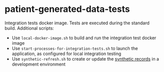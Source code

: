 # patient-generated-data-tests

Integration tests docker image.
Tests are executed during the standard build.
Additional scripts:

- Use `local-docker-image.sh` to build and run the integration test docker image
- Use `start-processes-for-integration-tests.sh` to launch the application, as configured for local integration testing
- Use `synthetic-refresh.sh` to create or update the [synthetic records](../patient-generated-data-synthetic/README.md)
  in a development environment
